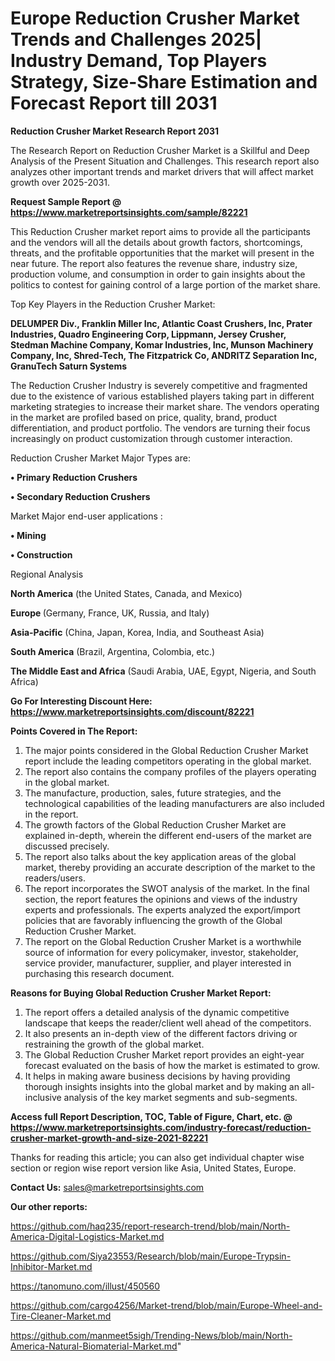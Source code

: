 # Europe Reduction Crusher Market Trends and Challenges 2025| Industry Demand, Top Players Strategy, Size-Share Estimation and Forecast Report till 2031

<strong>Reduction Crusher Market Research Report 2031</strong>

The Research Report on Reduction Crusher Market is a Skillful and Deep Analysis of the Present Situation and Challenges. This research report also analyzes other important trends and market drivers that will affect market growth over 2025-2031.

<strong>Request Sample Report @ <a href=https://www.marketreportsinsights.com/sample/82221>https://www.marketreportsinsights.com/sample/82221</a></strong>

This Reduction Crusher market report aims to provide all the participants and the vendors will all the details about growth factors, shortcomings, threats, and the profitable opportunities that the market will present in the near future. The report also features the revenue share, industry size, production volume, and consumption in order to gain insights about the politics to contest for gaining control of a large portion of the market share.

Top Key Players in the Reduction Crusher Market:

<strong>DELUMPER Div., Franklin Miller Inc, Atlantic Coast Crushers, Inc, Prater Industries, Quadro Engineering Corp, Lippmann, Jersey Crusher, Stedman Machine Company, Komar Industries, Inc, Munson Machinery Company, Inc, Shred-Tech, The Fitzpatrick Co, ANDRITZ Separation Inc, GranuTech Saturn Systems</strong>

The Reduction Crusher Industry is severely competitive and fragmented due to the existence of various established players taking part in different marketing strategies to increase their market share. The vendors operating in the market are profiled based on price, quality, brand, product differentiation, and product portfolio. The vendors are turning their focus increasingly on product customization through customer interaction.

Reduction Crusher Market Major Types are:

<strong>• Primary Reduction Crushers

• Secondary Reduction Crushers</strong>

Market Major end-user applications :

<strong>• Mining

• Construction</strong>

Regional Analysis

</u><strong><b>North America</b></strong> (the United States, Canada, and Mexico)

<strong><b>Europe </b></strong>(Germany, France, UK, Russia, and Italy)

<strong><b>Asia-Pacific</b></strong> (China, Japan, Korea, India, and Southeast Asia)

<strong><b>South America</b></strong> (Brazil, Argentina, Colombia, etc.)

<strong><b>The Middle East and Africa</b></strong> (Saudi Arabia, UAE, Egypt, Nigeria, and South Africa)

<strong>Go For Interesting Discount Here: <a href=https://www.marketreportsinsights.com/discount/82221>https://www.marketreportsinsights.com/discount/82221</a></strong>

<strong>Points Covered in The Report:</strong>
<ol>
  <li>The major points considered in the Global Reduction Crusher Market report include the leading competitors operating in the global market.</li>
  <li>The report also contains the company profiles of the players operating in the global market.</li>
  <li>The manufacture, production, sales, future strategies, and the technological capabilities of the leading manufacturers are also included in the report.</li>
  <li>The growth factors of the Global Reduction Crusher Market are explained in-depth, wherein the different end-users of the market are discussed precisely.</li>
  <li>The report also talks about the key application areas of the global market, thereby providing an accurate description of the market to the readers/users.</li>
  <li>The report incorporates the SWOT analysis of the market. In the final section, the report features the opinions and views of the industry experts and professionals. The experts analyzed the export/import policies that are favorably influencing the growth of the Global Reduction Crusher Market.</li>
  <li>The report on the Global Reduction Crusher Market is a worthwhile source of information for every policymaker, investor, stakeholder, service provider, manufacturer, supplier, and player interested in purchasing this research document.</li>
</ol>
<strong>Reasons for Buying Global Reduction Crusher Market Report:</strong>

<ol>
  <li>The report offers a detailed analysis of the dynamic competitive landscape that keeps the reader/client well ahead of the competitors.</li>
  <li>It also presents an in-depth view of the different factors driving or restraining the growth of the global market.</li>
  <li>The Global Reduction Crusher Market report provides an eight-year forecast evaluated on the basis of how the market is estimated to grow.</li>
  <li>It helps in making aware business decisions by having providing thorough insights insights into the global market and by making an all-inclusive analysis of the key market segments and sub-segments.</li>
</ol>
<strong>Access full Report Description, TOC, Table of Figure, Chart, etc. @ <a href=https://www.marketreportsinsights.com/industry-forecast/reduction-crusher-market-growth-and-size-2021-82221>https://www.marketreportsinsights.com/industry-forecast/reduction-crusher-market-growth-and-size-2021-82221</a></strong>


Thanks for reading this article; you can also get individual chapter wise section or region wise report version like Asia, United States, Europe.

<strong>Contact Us:</strong>
sales@marketreportsinsights.com

<strong>Our other reports:</strong>

<a href=https://github.com/haq235/report-research-trend/blob/main/North-America-Digital-Logistics-Market.md>https://github.com/haq235/report-research-trend/blob/main/North-America-Digital-Logistics-Market.md</a>

<a href=https://github.com/Siya23553/Research/blob/main/Europe-Trypsin-Inhibitor-Market.md>https://github.com/Siya23553/Research/blob/main/Europe-Trypsin-Inhibitor-Market.md</a>

<a href=https://tanomuno.com/illust/450560>https://tanomuno.com/illust/450560</a>

<a href=https://github.com/cargo4256/Market-trend/blob/main/Europe-Wheel-and-Tire-Cleaner-Market.md>https://github.com/cargo4256/Market-trend/blob/main/Europe-Wheel-and-Tire-Cleaner-Market.md</a>

<a href=https://github.com/manmeet5sigh/Trending-News/blob/main/North-America-Natural-Biomaterial-Market.md>https://github.com/manmeet5sigh/Trending-News/blob/main/North-America-Natural-Biomaterial-Market.md</a>"

